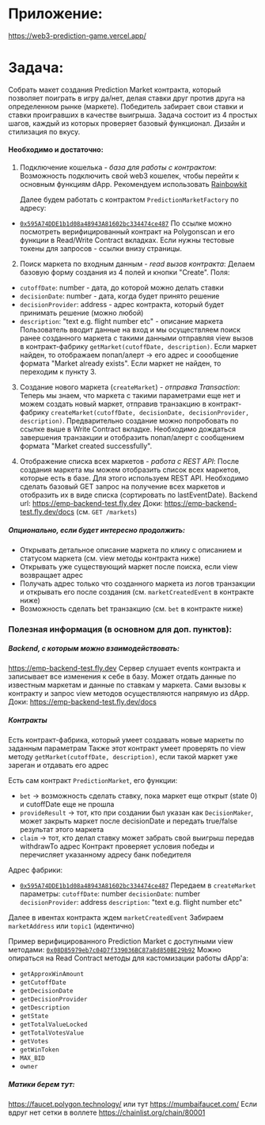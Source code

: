 # Приложение:
https://web3-prediction-game.vercel.app/

# Задача:
Собрать макет создания Prediction Market контракта, который позволяет поиграть в игру да/нет, делая ставки друг против друга на определенном рынке (маркете). Победитель забирает свои ставки и ставки проигравших в качестве выигрыша.
Задача состоит из 4 простых шагов, каждый из которых проверяет базовый функционал. Дизайн и стилизация по вкусу.

#### Необходимо и достаточно:
1. Подключение кошелька - *база для работы с контрактом*:
Возможность подключить свой web3 кошелек, чтобы перейти к основным функциям dApp. 
Рекомендуем использовать [Rainbowkit](https://www.rainbowkit.com/docs/introduction)

    Далее будем работать с контрактом `PredictionMarketFactory` по адресу:
- [`0x595A74DDE1b1d08a48943A81602bc334474ce487`](https://mumbai.polygonscan.com/address/0x595A74DDE1b1d08a48943A81602bc334474ce487#code)
По ссылке можно посмотреть верифицированный контракт на Polygonscan и его функции в Read/Write Contract вкладках.
Если нужны тестовые токены для запросов - ссылки внизу страницы. 

2. Поиск маркета по входным данным - *read вызов контракта*:
Делаем базовую форму создания из 4 полей и кнопки "Create". 
Поля:
  - `cutoffDate`: number - дата, до которой можно делать ставки
  - `decisionDate`: number - дата, когда будет принято решение
  - `decisionProvider`: address - адрес контракта, который будет принимать решение (можно любой)
  - `description`: "text e.g. flight number etc" - описание маркета
Пользователь вводит данные на вход и мы осуществляем поиск ранее созданного маркета с такими данными отправляя view вызов в контракт-фабрику `getMarket(cutoffDate, description)`. 
Если маркет найден, то отображаем попап/алерт -> его адрес и соообщение формата "Market already exists".
Если маркет не найден, то переходим к пункту 3.

3. Создание нового маркета (`createMarket`) - *отправка Transaction*:
Теперь мы знаем, что маркета с такими параметрами еще нет и можем создать новый маркет, отправив транзакцию в контракт-фабрику `createMarket(cutoffDate, decisionDate, decisionProvider, description)`. Предварительно создание можно попробовать по ссылке выше в Write Contract вкладке.
Необходимо дождаться завершения транзакции и отобразить попап/алерт с сообщением формата "Market created successfully".

4. Отображение списка всех маркетов - *работа с REST API*:
После создания маркета мы можем отобразить список всех маркетов, которые есть в базе. 
Для этого используем REST API. Необходимо сделать базовый GET запрос на получение всех маркетов и отобразить их в виде списка (сортировать по lastEventDate). 
Backend url: https://emp-backend-test.fly.dev
Доки: https://emp-backend-test.fly.dev/docs (см. `GET /markets`)

##### Опционально, если будет интересно продолжить:
- Открывать детальное описание маркета по клику с описанием и статусом маркета (см. view методы контракта ниже)
- Открывать уже существующий маркет после поиска, если view возвращает адрес
- Получать адрес только что созданного маркета из логов транзакции и открывать его после создания (см. `marketCreatedEvent` в контракте ниже)
- Возможность сделать bet транзакцию (см. `bet` в контракте ниже)

### Полезная информация (в основном для доп. пунктов):
##### Backend, с которым можно взаимодействовать:
https://emp-backend-test.fly.dev
Сервер слушает events контракта и записывает все изменения к себе в базу.
Может отдать данные по известным маркетам и данные по ставкам у маркета.
Сами вызовы к контракту и запрос view методов осуществляются напрямую из dApp.
Доки:
https://emp-backend-test.fly.dev/docs

##### Контракты
Есть контракт-фабрика, который умеет создавать новые маркеты по заданным параметрам
Также этот контракт умеет проверять по view методу `getMarket(cutoffDate, description)`, если такой маркет уже зареган и отдавать его адрес

Есть сам контракт `PredictionMarket`, его функции:
- `bet` -> возможность сделать ставку, пока маркет еще открыт (state 0) и cutoffDate еще не прошла
- `provideResult` -> тот, кто при создании был указан как `DecisionMaker`, может закрыть маркет после decisionDate и передать true/false результат этого маркета
- `claim` -> тот, кто делал ставку может забрать свой выигрыш передав withdrawTo адрес
Контракт проверяет условия победы и перечисляет указанному адресу банк победителя

Адрес фабрики:
- [`0x595A74DDE1b1d08a48943A81602bc334474ce487`](https://mumbai.polygonscan.com/address/0x595A74DDE1b1d08a48943A81602bc334474ce487#code)
Передаем в `createMarket` параметры:
  `cutoffDate`: number
  `decisionDate`: number
  `decisionProvider`: address
  `description`: "text e.g. flight number etc"

Далее в ивентах контракта ждем `marketCreatedEvent`
Забираем `marketAddress` или `topic1` (идентично)

Пример верифицированного Prediction Market с доступными view методами: 
[`0x08D85979eb7c04D7f339036BC87a8d850BE29b92`](https://mumbai.polygonscan.com/address/0x08d85979eb7c04d7f339036bc87a8d850be29b92#readContract)
Можно опираться на Read Contract методы для кастомизации работы dApp'a:
- `getApproxWinAmount`
- `getCutoffDate`
- `getDecisionDate`
- `getDecisionProvider`
- `getDescription`
- `getState`
- `getTotalValueLocked`
- `getTotalVotesValue`
- `getVotes`
- `getWinToken`
- `MAX_BID`
- `owner`

##### Матики берем тут: 
https://faucet.polygon.technology/
или тут
https://mumbaifaucet.com/
Если вдруг нет сетки в воллете
https://chainlist.org/chain/80001




